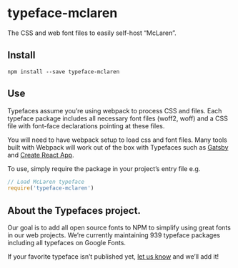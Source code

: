 
# typeface-mclaren

The CSS and web font files to easily self-host “McLaren”.

## Install

`npm install --save typeface-mclaren`

## Use

Typefaces assume you’re using webpack to process CSS and files. Each typeface
package includes all necessary font files (woff2, woff) and a CSS file with
font-face declarations pointing at these files.

You will need to have webpack setup to load css and font files. Many tools built
with Webpack will work out of the box with Typefaces such as [Gatsby](https://github.com/gatsbyjs/gatsby)
and [Create React App](https://github.com/facebookincubator/create-react-app).

To use, simply require the package in your project’s entry file e.g.

```javascript
// Load McLaren typeface
require('typeface-mclaren')
```

## About the Typefaces project.

Our goal is to add all open source fonts to NPM to simplify using great fonts in
our web projects. We’re currently maintaining 939 typeface packages
including all typefaces on Google Fonts.

If your favorite typeface isn’t published yet, [let us know](https://github.com/KyleAMathews/typefaces)
and we’ll add it!
